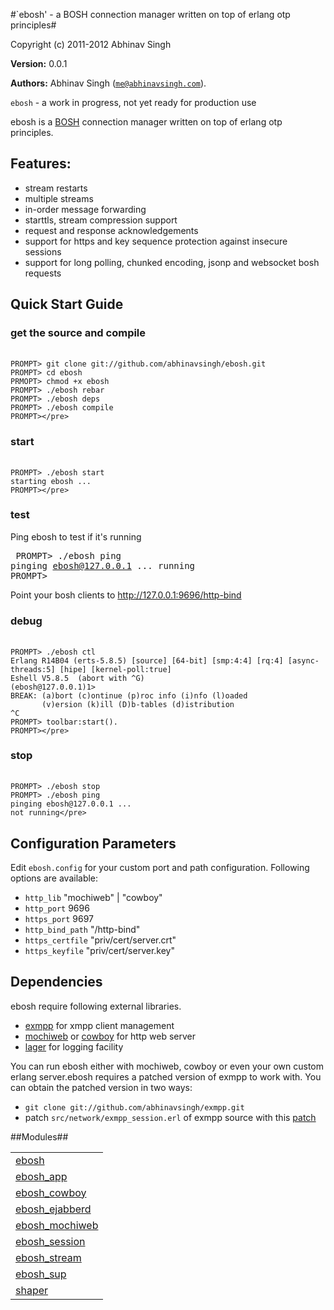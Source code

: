 

#`ebosh' - a BOSH connection manager written on top of erlang otp principles#


Copyright (c) 2011-2012 Abhinav Singh

__Version:__ 0.0.1

__Authors:__ Abhinav Singh ([`me@abhinavsingh.com`](mailto:me@abhinavsingh.com)).

`ebosh` - a work in progress, not yet ready for production use

ebosh is a [BOSH](http://xmpp.org/extensions/xep-0124.md) connection manager written on top of erlang otp principles.

Features:
----------
* stream restarts
* multiple streams
* in-order message forwarding
* starttls, stream compression support
* request and response acknowledgements
* support for https and key sequence protection against insecure sessions
* support for long polling, chunked encoding, jsonp and websocket bosh requests

Quick Start Guide
------------------

### get the source and compile<pre>
	PROMPT> git clone git://github.com/abhinavsingh/ebosh.git
	PROMPT> cd ebosh
	PRMOPT> chmod +x ebosh
	PROMPT> ./ebosh rebar
	PROMPT> ./ebosh deps
	PROMPT> ./ebosh compile
	PROMPT></pre>

### start<pre>
	PROMPT> ./ebosh start
	starting ebosh ...
	PROMPT></pre>

### test

Ping ebosh to test if it's running<pre>
	PROMPT> ./ebosh ping
	pinging ebosh@127.0.0.1 ...
	running
	PROMPT></pre>

Point your bosh clients to http://127.0.0.1:9696/http-bind

### debug<pre>
	PROMPT> ./ebosh ctl
	Erlang R14B04 (erts-5.8.5) [source] [64-bit] [smp:4:4] [rq:4] [async-threads:5] [hipe] [kernel-poll:true]
	Eshell V5.8.5  (abort with ^G)
	(ebosh@127.0.0.1)1>
	BREAK: (a)bort (c)ontinue (p)roc info (i)nfo (l)oaded
	       (v)ersion (k)ill (D)b-tables (d)istribution
	^C
	PROMPT> toolbar:start().
	PROMPT></pre>

### stop<pre>
	PROMPT> ./ebosh stop
	PROMPT> ./ebosh ping
	pinging ebosh@127.0.0.1 ...
	not running</pre>

Configuration Parameters
-------------------------
Edit `ebosh.config` for your custom port and path configuration. Following options are available:
* `http_lib`          "mochiweb" | "cowboy"
* `http_port`         9696
* `https_port`        9697
* `http_bind_path`    "/http-bind"
* `https_certfile`    "priv/cert/server.crt"
* `https_keyfile`     "priv/cert/server.key"

Dependencies
-------------
ebosh require following external libraries.

* [exmpp](https://github.com/abhinavsingh/exmpp/) for xmpp client management
* [mochiweb](https://github.com/abhinavsingh/mochiweb/) or [cowboy](https://github.com/abhinavsingh/cowboy/) for http web server
* [lager](https://github/abhinavsingh/lager/) for logging facility

You can run ebosh either with mochiweb, cowboy or even your own custom erlang server.ebosh requires a patched version of exmpp to work with. You can obtain the 
patched version in two ways:
* `git clone git://github.com/abhinavsingh/exmpp.git`
* patch `src/network/exmpp_session.erl` of exmpp source with this [patch](https://github.com/abhinavsingh/exmpp/commit/580d736ad9c6c776ee1cc83bdcf2f63ca9096b2c)


##Modules##


<table width="100%" border="0" summary="list of modules">
<tr><td><a href="ebosh.md" class="module">ebosh</a></td></tr>
<tr><td><a href="ebosh_app.md" class="module">ebosh_app</a></td></tr>
<tr><td><a href="ebosh_cowboy.md" class="module">ebosh_cowboy</a></td></tr>
<tr><td><a href="ebosh_ejabberd.md" class="module">ebosh_ejabberd</a></td></tr>
<tr><td><a href="ebosh_mochiweb.md" class="module">ebosh_mochiweb</a></td></tr>
<tr><td><a href="ebosh_session.md" class="module">ebosh_session</a></td></tr>
<tr><td><a href="ebosh_stream.md" class="module">ebosh_stream</a></td></tr>
<tr><td><a href="ebosh_sup.md" class="module">ebosh_sup</a></td></tr>
<tr><td><a href="shaper.md" class="module">shaper</a></td></tr></table>

